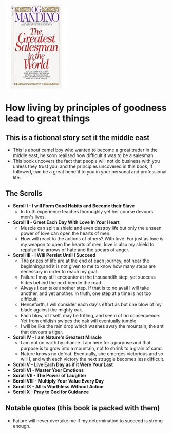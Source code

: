 ![Cover](images/cover-tgsint.jpg)
# How living by principles of goodness lead to great things
## This is a fictional story set it the middle east
- This is about camel boy who wanted to become a great trader in the middle east, he soon realised how difficult it was to be a salesman.
- This book uncovers the fact that people will not do business with you unless they trust you, and the principles uncovered in this book, if followed, can be a great benefit to you in your personal and professional life.
## The Scrolls
- **Scroll I - I will Form Good Habits and Become their Slave**
  - In truth experience teaches thoroughly yet her course devours men's lives.  
- **Scroll II - Greet Each Day With Love In Your Heart**
  - Muscle can split a shield and even destroy life but only the unseen power of love can open the hearts of men.
  - How will react to the actions of others? With love. For just as love is my weapon to open the hearts of men, love is also my shield to repulse the arrows of hate and the spears of anger.
- **Scroll III - I Will Persist Until I Succeed**
  - The prizes of life are at the end of each journey, not near the beginning;and it is not given to me to know how many steps are necessary in order to reach my goal.
  - Failure I may still encounter at the thousandth step, yet success hides behind the next bendin the road.
  - Always I can take another step. If that is to no avail I will take another, and yet another. In truth, one step at a time is not too difficult.
  - Henceforth, I will consider each day's effort as but one blow of my blade against the mighty oak.
  - Each blow, of itself,  may be trifling, and seem of no consequence. Yet from childish swipes the oak will eventually tumble.
  - I will be like the rain drop which washes away the mountain; the ant that devours a tiger.
- **Scroll IV - I am Nature's Greatest Miracle**
  - I am not on earth by chance. I am here for a purpose and that purpose is to grow into a mountain, not to shrink to a grain of sand.
  - Nature knows no defeat. Eventually, she emerges victorious and so will I, and with each victory the next struggle becomes less difficult.
- **Scroll V - Live Each Day as if it Were Your Last**
- **Scroll VI - Master Your Emotions**
- **Scroll VII - The Power of Laughter**
- **Scroll VIII - Multiply Your Value Every Day**
- **Scroll IX - All is Worthless Without Action**
- **Scroll X - Pray to God for Guidance**

## Notable quotes (this book is packed with them)
- Failure will never overtake me if my determination to succeed is strong enough.
